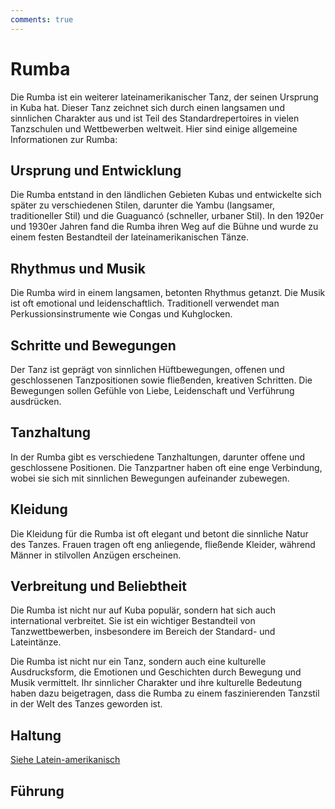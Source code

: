 ```yaml
---
comments: true
---
```

# Rumba

Die Rumba ist ein weiterer lateinamerikanischer Tanz, der seinen Ursprung in Kuba hat. Dieser Tanz zeichnet sich durch einen langsamen und sinnlichen Charakter aus und ist Teil des Standardrepertoires in vielen Tanzschulen und Wettbewerben weltweit. Hier sind einige allgemeine Informationen zur Rumba:

## Ursprung und Entwicklung

Die Rumba entstand in den ländlichen Gebieten Kubas und entwickelte sich später zu verschiedenen Stilen, darunter die Yambu (langsamer, traditioneller Stil) und die Guaguancó (schneller, urbaner Stil). In den 1920er und 1930er Jahren fand die Rumba ihren Weg auf die Bühne und wurde zu einem festen Bestandteil der lateinamerikanischen Tänze.

## Rhythmus und Musik

Die Rumba wird in einem langsamen, betonten Rhythmus getanzt. Die Musik ist oft emotional und leidenschaftlich. Traditionell verwendet man Perkussionsinstrumente wie Congas und Kuhglocken.

## Schritte und Bewegungen

Der Tanz ist geprägt von sinnlichen Hüftbewegungen, offenen und geschlossenen Tanzpositionen sowie fließenden, kreativen Schritten. Die Bewegungen sollen Gefühle von Liebe, Leidenschaft und Verführung ausdrücken.

## Tanzhaltung

In der Rumba gibt es verschiedene Tanzhaltungen, darunter offene und geschlossene Positionen. Die Tanzpartner haben oft eine enge Verbindung, wobei sie sich mit sinnlichen Bewegungen aufeinander zubewegen.

## Kleidung

Die Kleidung für die Rumba ist oft elegant und betont die sinnliche Natur des Tanzes. Frauen tragen oft eng anliegende, fließende Kleider, während Männer in stilvollen Anzügen erscheinen.

## Verbreitung und Beliebtheit

Die Rumba ist nicht nur auf Kuba populär, sondern hat sich auch international verbreitet. Sie ist ein wichtiger Bestandteil von Tanzwettbewerben, insbesondere im Bereich der Standard- und Lateintänze.

Die Rumba ist nicht nur ein Tanz, sondern auch eine kulturelle Ausdrucksform, die Emotionen und Geschichten durch Bewegung und Musik vermittelt. Ihr sinnlicher Charakter und ihre kulturelle Bedeutung haben dazu beigetragen, dass die Rumba zu einem faszinierenden Tanzstil in der Welt des Tanzes geworden ist.

## Haltung

[Siehe Latein-amerikanisch](../index.md#haltung)

## Führung
